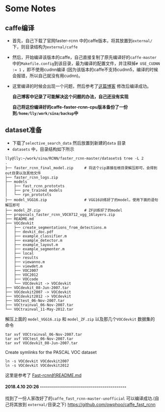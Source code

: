 # Some Notes

## caffe编译

- 首先，自己下载了官网faster-rcnn 中的caffe版本，将其放置到`external/`下，则目录结构为`external/caffe`

- 然后，开始编译该版本的caffe，自己直接复制了原先编译好的`caffe-master`中的`Makefile.config`到该目录，最为编译的配置文件，并注释掉`# USE_CUDNN := 1` ，即不使用cudnn编译 (因为该版本的caffe不支持cudnn5，编译的时候会报错，所以自己就没有用cudnn)。

- 这里编译的时候会出现一个问题，然后参考了[这篇博客](https://blog.csdn.net/Xiongchao99/article/details/79100787) 修改后编译成功。

  **自己博客中记录了可能解决这个问题的办法，自己还没有实现**

  **自己将这份编译好的caffe-faster-rcnn-cpu版本备份了一份到`/home/lly/work/sina/backup`中**

## dataset准备

- 下载了`selective_search_data`  然后放置到新建的`data` 目录
- `datasets` 中，目录结构如下所示

```shell
lly@lly:~/work/sina/RCNN/faster_rcnn-master/datasets$ tree -L 2
.
├── faster_rcnn_final_model.zip  	# 将这个zip直接在根目录解压即可，会得到out目录以及其他文件
├── faster_rcnn_logs.zip
├── models
│   ├── fast_rcnn_prototxts
│   ├── pre_trained_models
│   └── rpn_prototxts
├── model_VGG16.zip    				# VGG16训练好了的model，使用下面的语句解压即可	
├── model_ZF.zip					# ZF训练好了的model	
├── proposals_faster_rcnn_VOC0712_vgg_16layers.zip
├── README.md
├── VOCdevkit
│   ├── create_segmentations_from_detections.m
│   ├── devkit_doc.pdf
│   ├── example_classifier.m
│   ├── example_detector.m
│   ├── example_layout.m
│   ├── example_segmenter.m
│   ├── local
│   ├── results
│   ├── viewanno.m
│   ├── viewdet.m
│   ├── VOC2007
│   ├── VOC2012
│   ├── VOCcode
│   └── VOCdevkit -> VOCdevkit
├── VOCdevkit_08-Jun-2007.tar
├── VOCdevkit2007 -> VOCdevkit
├── VOCdevkit2012 -> VOCdevkit
├── VOCtest_06-Nov-2007.tar
├── VOCtrainval_06-Nov-2007.tar
└── VOCtrainval_11-May-2012.tar
```

解压上面的 `model_VGG16.zip` 和 `model_ZF.zip` 以及那几个`VOCdevkit` 数据集的 命令

```shell
tar xvf VOCtrainval_06-Nov-2007.tar
tar xvf VOCtest_06-Nov-2007.tar
tar xvf VOCdevkit_08-Jun-2007.tar
```

Create symlinks for the PASCAL VOC dataset

```shell
ln -s VOCdevkit VOCdevkit2007
ln -s VOCdevkit VOCdevkit2012
```

这里是参考了 [Fast-rcnn的README.md](https://github.com/rbgirshick/fast-rcnn)





#### 2018.4.10  20:26 -------------------------------------------

找到了一份人家改好了的`caffe_fast_rcnn-master-unofficial` 可以编译成功.(自己将其放到 `external/`目录之下)  https://github.com/owphoo/caffe_fast_rcnn







